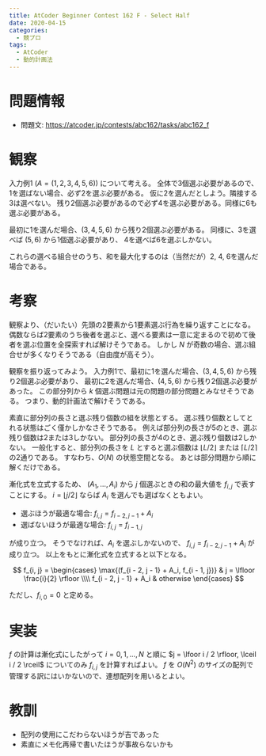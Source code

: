 ```yaml
---
title: AtCoder Beginner Contest 162 F - Select Half
date: 2020-04-15
categories:
  - 競プロ
tags:
  - AtCoder
  - 動的計画法
---
```


# 問題情報
- 問題文: https://atcoder.jp/contests/abc162/tasks/abc162_f

# 観察
入力例1 ($A = (1, 2, 3, 4, 5, 6)$) について考える。
全体で3個選ぶ必要があるので、1を選ばない場合、必ず2を選ぶ必要がある。
仮に2を選んだとしよう。隣接する3は選べない。
残り2個選ぶ必要があるので必ず4を選ぶ必要がある。同様に6も選ぶ必要がある。

最初に1を選んだ場合、$(3, 4, 5, 6)$ から残り2個選ぶ必要がある。
同様に、3を選べば $(5, 6)$ から1個選ぶ必要があり、 4を選べば6を選ぶしかない。

これらの選べる組合せのうち、和を最大化するのは（当然だが）2, 4, 6を選んだ場合である。

# 考察
観察より、（だいたい）先頭の2要素から1要素選ぶ行為を繰り返すことになる。
偶数ならば2要素のうち後者を選ぶと、選べる要素は一意に定まるので初めて後者を選ぶ位置を全探索すれば解けそうである。
しかし $N$ が奇数の場合、選ぶ組合せが多くなりそうである（自由度が高そう）。

観察を振り返ってみよう。
入力例1で、最初に1を選んだ場合、$(3, 4, 5, 6)$ から残り2個選ぶ必要があり、
最初に2を選んだ場合、$(4, 5, 6)$ から残り2個選ぶ必要があった。
この部分列から $k$ 個選ぶ問題は元の問題の部分問題とみなせそうである。
つまり、動的計画法で解けそうである。

素直に部分列の長さと選ぶ残り個数の組を状態とする。
選ぶ残り個数としてとれる状態はごく僅かしかなさそうである。
例えば部分列の長さが5のとき、選ぶ残り個数は2または3しかない。
部分列の長さが4のとき、選ぶ残り個数は2しかない。
一般化すると、部分列の長さを $L$ とすると選ぶ個数は $\lfloor L / 2 \rfloor$ または $\lceil L / 2 \rceil$ の2通りである。
すなわち、$O(N)$ の状態空間となる。
あとは部分問題から順に解くだけである。

漸化式を立式するため、 $(A_1, \ldots, A_i)$ から $j$ 個選ぶときの和の最大値を $f_{i, j}$ で表すことにする。
$i = \lfloor j / 2 \rfloor$ ならば $A_i$ を選んでも選ばなくともよい。
- 選ぶほうが最適な場合: $f_{i, j} = f_{i - 2, j - 1} + A_i$
- 選ばないほうが最適な場合: $f_{i, j} = f_{i - 1, j}$

が成り立つ。
そうでなければ、$A_i$ を選ぶしかないので、 $f_{i, j} = f_{i - 2, j - 1} + A_i$ が成り立つ。
以上をもとに漸化式を立式すると以下となる。

$$
f_{i, j} = \begin{cases}
\max{(f_{i - 2, j - 1} + A_i, f_{i - 1, j})} & j = \lfloor \frac{i}{2} \rfloor \\\\
f_{i - 2, j - 1} + A_i & otherwise
\end{cases}
$$

ただし、$f_{i, 0} = 0$ と定める。

# 実装
$f$ の計算は漸化式にしたがって $i = 0, 1, \ldots, N$ と順に $j = \lfoor i / 2 \rfloor, \lceil i / 2 \rceil$ についてのみ
$f_{i, j}$ を計算すればよい。
$f$ を $O(N^2)$ のサイズの配列で管理する訳にはいかないので、連想配列を用いるとよい。

# 教訓
- 配列の使用にこだわらないほうが吉であった
- 素直にメモ化再帰で書いたほうが事故らないかも
